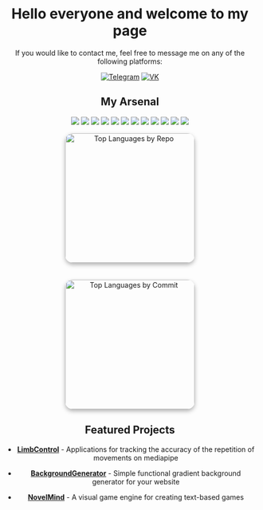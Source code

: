 <div align="center">
  <h1>Hello everyone and welcome to my page</h1>
</div>

<div align="center">
  <p>If you would like to contact me, feel free to message me on any of the following platforms:</p>
  <p align="center">
    <a href="https://t.me/@selfharm_machine"><img src="https://img.shields.io/badge/-Telegram-2CA5E0?style=for-the-badge&logo=telegram&logoColor=white" alt="Telegram"></a>
    <a href="https://vk.com/selfharm_machine"><img src="https://img.shields.io/badge/-VK-4C75A3?style=for-the-badge&logo=vk&logoColor=white" alt="VK"></a>
  </p>
</div>

<h2 align="center">My Arsenal</h2>

<p align="center">
  <img src="https://img.shields.io/badge/-MongoDB-47A248?style=for-the-badge&logo=mongodb&logoColor=white" />
  <img src="https://img.shields.io/badge/postgresql-4169e1?style=for-the-badge&logo=postgresql&logoColor=white"/>
  <img src="https://img.shields.io/badge/-Express-000000?style=for-the-badge&logo=express&logoColor=white" />
  <img src="https://img.shields.io/badge/-React-61DAFB?style=for-the-badge&logo=react&logoColor=black" />
  <img src="https://img.shields.io/badge/-Node.js-339933?style=for-the-badge&logo=node.js&logoColor=white" />
  <img src="https://img.shields.io/badge/-Flask-000000?style=for-the-badge&logo=flask&logoColor=white" />
  <img src="https://img.shields.io/badge/FastAPI-005571?style=for-the-badge&logo=fastapi" />
  <img src="https://img.shields.io/badge/-Python-3776AB?style=for-the-badge&logo=python&logoColor=white" />
  <img src="https://img.shields.io/badge/-C%23-239120?style=for-the-badge&logo=c-sharp&logoColor=white" />
  <img src="https://img.shields.io/badge/-JavaScript-F7DF1E?style=for-the-badge&logo=javascript&logoColor=black" />
  <img src="https://img.shields.io/badge/-HTML5-E34F26?style=for-the-badge&logo=html5&logoColor=white" />
  <img src="https://img.shields.io/badge/-CSS3-1572B6?style=for-the-badge&logo=css3&logoColor=white" />
</p>

<div align="center">
  <img src="https://github-profile-summary-cards.vercel.app/api/cards/repos-per-language?username=VisageDvachevsky&theme=radical&border_color=2e3440" 
       alt="Top Languages by Repo" 
       style="border-radius: 15px; box-shadow: 0 4px 8px rgba(0, 0, 0, 0.3); width: 260px; margin-bottom: 20px;" />
       
  <img src="https://github-profile-summary-cards.vercel.app/api/cards/most-commit-language?username=VisageDvachevsky&theme=radical&border_color=2e3440" 
       alt="Top Languages by Commit" 
       style="border-radius: 15px; box-shadow: 0 4px 8px rgba(0, 0, 0, 0.3); width: 260px;" />
</div>

<h2 align="center">Featured Projects</h2>

<div align="center">
  
  - **[LimbControl](https://github.com/VisageDvachevsky/LimbControl)** - Applications for tracking the accuracy of the repetition of movements on mediapipe
  
  - **[BackgroundGenerator](https://github.com/VisageDvachevsky/Background-Generator)** - Simple functional gradient background generator for your website
  
  - **[NovelMind](https://github.com/VisageDvachevsky/NovelMind)** - A visual game engine for creating text-based games
  
</div>
